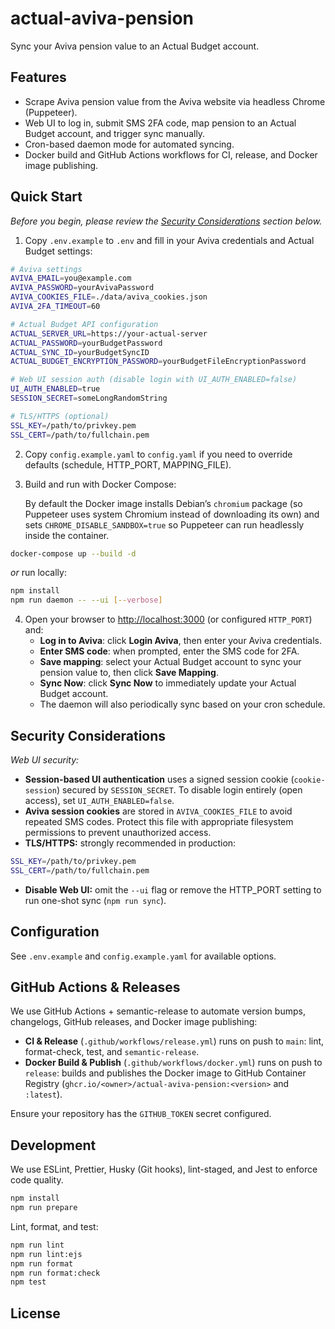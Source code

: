 # actual-aviva-pension

Sync your Aviva pension value to an Actual Budget account.

## Features

- Scrape Aviva pension value from the Aviva website via headless Chrome (Puppeteer).
- Web UI to log in, submit SMS 2FA code, map pension to an Actual Budget account, and trigger sync manually.
- Cron-based daemon mode for automated syncing.
- Docker build and GitHub Actions workflows for CI, release, and Docker image publishing.

## Quick Start

_Before you begin, please review the [Security Considerations](#security-considerations) section below._

1. Copy `.env.example` to `.env` and fill in your Aviva credentials and Actual Budget settings:

```bash
# Aviva settings
AVIVA_EMAIL=you@example.com
AVIVA_PASSWORD=yourAvivaPassword
AVIVA_COOKIES_FILE=./data/aviva_cookies.json
AVIVA_2FA_TIMEOUT=60

# Actual Budget API configuration
ACTUAL_SERVER_URL=https://your-actual-server
ACTUAL_PASSWORD=yourBudgetPassword
ACTUAL_SYNC_ID=yourBudgetSyncID
ACTUAL_BUDGET_ENCRYPTION_PASSWORD=yourBudgetFileEncryptionPassword

# Web UI session auth (disable login with UI_AUTH_ENABLED=false)
UI_AUTH_ENABLED=true
SESSION_SECRET=someLongRandomString

# TLS/HTTPS (optional)
SSL_KEY=/path/to/privkey.pem
SSL_CERT=/path/to/fullchain.pem
```

2. Copy `config.example.yaml` to `config.yaml` if you need to override defaults (schedule, HTTP_PORT, MAPPING_FILE).

3. Build and run with Docker Compose:

   By default the Docker image installs Debian’s `chromium` package (so Puppeteer uses system Chromium
   instead of downloading its own) and sets `CHROME_DISABLE_SANDBOX=true` so Puppeteer can run headlessly
   inside the container.

```bash
docker-compose up --build -d
```

_or_ run locally:

```bash
npm install
npm run daemon -- --ui [--verbose]
```

4. Open your browser to <http://localhost:3000> (or configured `HTTP_PORT`) and:
   - **Log in to Aviva**: click **Login Aviva**, then enter your Aviva credentials.
   - **Enter SMS code**: when prompted, enter the SMS code for 2FA.
   - **Save mapping**: select your Actual Budget account to sync your pension value to, then click **Save Mapping**.
   - **Sync Now**: click **Sync Now** to immediately update your Actual Budget account.
   - The daemon will also periodically sync based on your cron schedule.

## Security Considerations

_Web UI security:_

- **Session-based UI authentication** uses a signed session cookie (`cookie-session`) secured by `SESSION_SECRET`.
  To disable login entirely (open access), set `UI_AUTH_ENABLED=false`.
- **Aviva session cookies** are stored in `AVIVA_COOKIES_FILE` to avoid repeated SMS codes.
  Protect this file with appropriate filesystem permissions to prevent unauthorized access.
- **TLS/HTTPS:** strongly recommended in production:

```bash
SSL_KEY=/path/to/privkey.pem
SSL_CERT=/path/to/fullchain.pem
```

- **Disable Web UI:** omit the `--ui` flag or remove the HTTP_PORT setting to run one-shot sync (`npm run sync`).

## Configuration

See `.env.example` and `config.example.yaml` for available options.

## GitHub Actions & Releases

We use GitHub Actions + semantic-release to automate version bumps, changelogs, GitHub releases, and Docker image publishing:

- **CI & Release** (`.github/workflows/release.yml`) runs on push to `main`: lint, format-check, test, and `semantic-release`.
- **Docker Build & Publish** (`.github/workflows/docker.yml`) runs on push to `release`: builds and publishes the Docker image to GitHub Container Registry (`ghcr.io/<owner>/actual-aviva-pension:<version>` and `:latest`).

Ensure your repository has the `GITHUB_TOKEN` secret configured.

## Development

We use ESLint, Prettier, Husky (Git hooks), lint-staged, and Jest to enforce code quality.

```bash
npm install
npm run prepare
```

Lint, format, and test:

```bash
npm run lint
npm run lint:ejs
npm run format
npm run format:check
npm test
```

## License

<Add license or disclaimer as needed>

